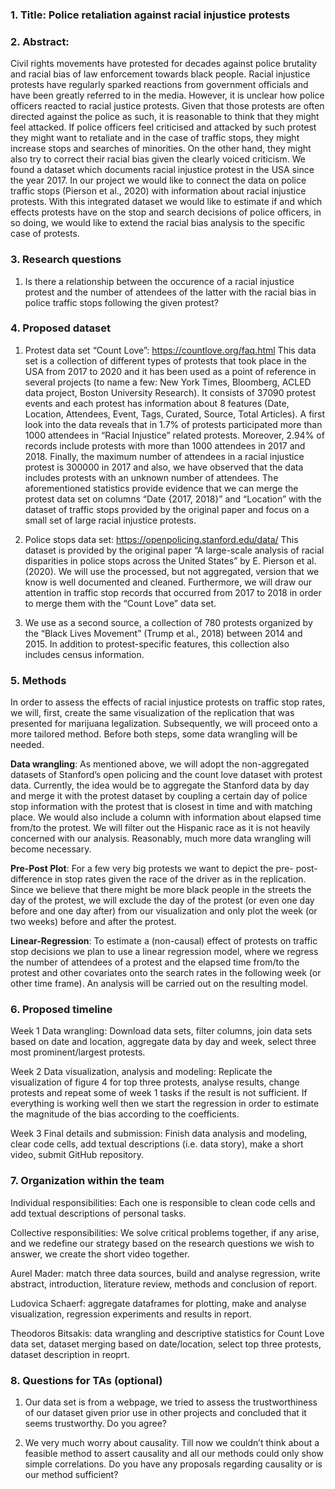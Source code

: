 ### 1. Title: Police retaliation against racial injustice protests


### 2. Abstract:
Civil rights movements have protested for decades against police brutality and racial bias of law enforcement towards black people. 
Racial injustice protests have regularly sparked reactions from government officials and have been greatly referred to in the media. 
However, it is unclear how police officers reacted to racial justice protests. Given that those protests are often directed against 
the police as such, it is reasonable to think that they might feel attacked. If police officers feel criticised and attacked by such 
protest they might want to retaliate and in the case of traffic stops, they might increase stops and searches of minorities. On the 
other hand, they might also try to correct their racial bias given the clearly voiced criticism. We found a dataset which documents 
racial injustice protest in the USA since the year 2017. In our project we would like to connect the data on police traffic stops 
(Pierson et al., 2020) with information about racial injustice protests.  With this integrated dataset we would like to estimate if 
and which effects protests have on the stop and search decisions of police officers, in so doing, we would like to extend the 
racial bias analysis to the specific case of protests.


### 3. Research questions
 1) Is there a relationship between the occurence of a racial injustice protest and the number of attendees of the latter with the racial bias in police traffic stops following the given protest?




### 4. Proposed dataset
  1) Protest data set “Count Love”: https://countlove.org/faq.html
     This data set is a collection of different types of protests that took place in the USA from 2017 to 2020 and it has been used as
     a point of reference in several projects (to name a few: New York Times, Bloomberg, ACLED data project, Boston University Research).
     It consists of 37090 protest events and each protest has information about 8 features (Date, Location, Attendees, Event, Tags, Curated,
     Source, Total Articles). A first look into the data reveals that in 1.7% of protests participated more than 1000 attendees in “Racial 
     Injustice” related protests. Moreover, 2.94% of records include protests with more than 1000 attendees in 2017 and 2018. Finally, the 
     maximum number of attendees in a racial injustice protest is 300000 in 2017 and also, we have observed that the data includes protests
     with an unknown number of attendees. The aforementioned statistics provide evidence that we can merge the protest data set on columns 
     “Date {2017, 2018}” and “Location” with the dataset of traffic stops provided by the original paper and focus on a small set of large 
     racial injustice protests.
     
2) Police stops data set: https://openpolicing.stanford.edu/data/
   This dataset is provided by the original paper “A large-scale analysis of racial disparities in police stops across the United States”
   by E. Pierson et al. (2020). We will use the processed, but not aggregated, version that we know is well documented and cleaned. 
   Furthermore, we will draw our attention in traffic stop records that occurred from 2017 to 2018 in order to merge them with the “Count
   Love” data set.
   
3) We use as a second source, a collection of 780 protests organized by the “Black Lives Movement” (Trump et al., 2018) between 2014 and 2015.
   In addition to protest-specific features, this collection also includes census information. 

### 5. Methods

In order to assess the effects of racial injustice protests on traffic stop rates, we will, first, create the same visualization of the 
replication that was presented for marijuana legalization. Subsequently, we will proceed onto a more tailored method. Before both steps,
some data wrangling will be needed.

**Data wrangling**: As mentioned above, we will adopt the non-aggregated datasets of Stanford’s open policing and the count love dataset with
protest data. Currently, the idea would be to aggregate the Stanford data by day and merge it with the protest dataset by coupling a 
certain day of police stop information with the protest that is closest in time and with matching place. We would also include a column
with information about elapsed time from/to the protest. We will filter out the Hispanic race as it is not heavily concerned with our analysis.
Reasonably, much more data wrangling will become necessary.

**Pre-Post Plot**: For a few very big protests we want to depict the pre- post- difference in stop rates given the race of the driver as in 
the replication. Since we believe that there might be more black people in the streets the day of the protest, we will exclude the day 
of the protest (or even one day before and one day after) from our visualization and only plot the week (or two weeks) before and after
the protest. 

**Linear-Regression**: To estimate a (non-causal) effect of protests on traffic stop decisions we plan to use a linear regression model,
where we regress the number of attendees of a protest and the elapsed time from/to the protest and other covariates onto the search 
rates in the following week (or other time frame). An analysis will be carried out on the resulting model.

### 6. Proposed timeline

Week 1 Data wrangling: Download data sets, filter columns, join data sets based on date and location, aggregate data by day and week, select three most prominent/largest protests.  

Week 2 Data visualization, analysis and modeling: Replicate the visualization of figure 4 for top three protests, analyse results, change protests and repeat some of week 1 tasks if the result is not sufficient. If everything is working well then we start the regression in order to estimate the magnitude of the bias according to the coefficients.

Week 3 Final details and submission: Finish data analysis and modeling, clear code cells, add textual descriptions (i.e. data story), make a short video, submit GitHub repository.

### 7. Organization within the team

Individual responsibilities: Each one is responsible to clean code cells and add textual descriptions of personal tasks. 

Collective responsibilities: We solve critical problems together, if any arise, and we redefine our strategy based on the research questions we wish to answer, we create the short video together.

Aurel Mader: match three data sources, build and analyse regression, write abstract, introduction, literature review, methods and conclusion of report.

Ludovica Schaerf: aggregate dataframes for plotting, make and analyse visualization, regression experiments and results in report.

Theodoros Bitsakis: data wrangling and descriptive statistics for Count Love data set, dataset merging based on date/location, select top three protests, dataset description in reoprt.

### 8. Questions for TAs (optional)

1. Our data set is from a webpage, we tried to assess the trustworthiness of our dataset given prior use in other projects and concluded that it seems trustworthy. Do you agree?

2. We very much worry about causality. Till now we couldn’t think about a feasible method to assert causality and all our methods could only show simple correlations. Do you have any proposals regarding causality or is our method sufficient? 
